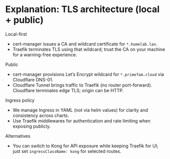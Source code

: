 # Explanation: TLS architecture (local + public)

Local-first
- cert-manager issues a CA and wildcard certificate for `*.homelab.lan`.
- Traefik terminates TLS using that wildcard; trust the CA on your machine for a warning-free experience.

Public
- cert-manager provisions Let’s Encrypt wildcard for `*.primefam.cloud` via Cloudflare DNS-01.
- Cloudflare Tunnel brings traffic to Traefik (no router port-forward). Cloudflare terminates edge TLS; origin can be HTTP.

Ingress policy
- We manage Ingress in YAML (not via helm values) for clarity and consistency across charts.
- Use Traefik middlewares for authentication and rate limiting when exposing publicly.

Alternatives
- You can switch to Kong for API exposure while keeping Traefik for UI; just set `ingressClassName: kong` for selected routes.
